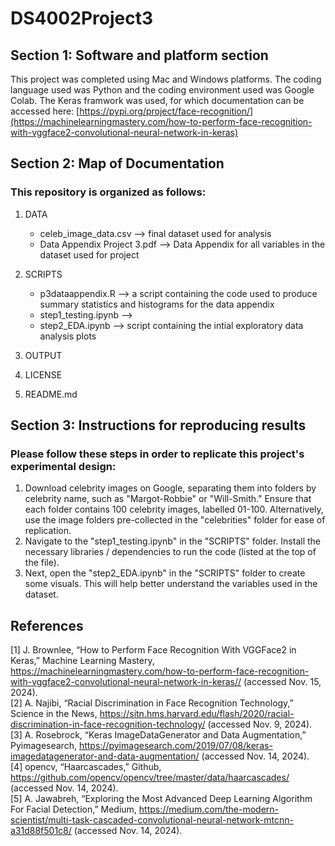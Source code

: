 # DS4002Project3

## Section 1: Software and platform section

This project was completed using Mac and Windows platforms. The coding language used was Python and the coding environment used was Google Colab. The Keras framwork was used, for which documentation can be accessed here: [https://pypi.org/project/face-recognition/](https://machinelearningmastery.com/how-to-perform-face-recognition-with-vggface2-convolutional-neural-network-in-keras)

## Section 2: Map of Documentation
### This repository is organized as follows:
1. DATA
    - celeb_image_data.csv --> final dataset used for analysis
    - Data Appendix Project 3.pdf --> Data Appendix for all variables in the dataset used for project
      
2. SCRIPTS
    - p3dataappendix.R --> a script containing the code used to produce summary statistics and histograms for the data appendix
    - step1_testing.ipynb --> 
    - step2_EDA.ipynb --> script containing the intial exploratory data analysis plots

3. OUTPUT

      
4. LICENSE
5. README.md
  
## Section 3: Instructions for reproducing results

### Please follow these steps in order to replicate this project's experimental design:

1. Download celebrity images on Google, separating them into folders by celebrity name, such as "Margot-Robbie" or "Will-Smith." Ensure that each folder contains 100 celebrity images, labelled 01-100. Alternatively, use the image folders pre-collected in the "celebrities" folder for ease of replication.
2. Navigate to the "step1_testing.ipynb" in the "SCRIPTS" folder. Install the necessary libraries / dependencies to run the code (listed at the top of the file).
3. Next, open the "step2_EDA.ipynb" in the "SCRIPTS" folder to create some visuals. This will help better understand the variables used in the dataset.

## References
[1] 	J. Brownlee, “How to Perform Face Recognition With VGGFace2 in Keras,” Machine Learning Mastery, https://machinelearningmastery.com/how-to-perform-face-recognition-with-vggface2-convolutional-neural-network-in-keras// (accessed Nov. 15, 2024).   
[2]	A. Najibi, “Racial Discrimination in Face Recognition Technology,” Science in the News, https://sitn.hms.harvard.edu/flash/2020/racial-discrimination-in-face-recognition-technology/ (accessed Nov. 9, 2024).   
[3]	A. Rosebrock, “Keras ImageDataGenerator and Data Augmentation,” Pyimagesearch, https://pyimagesearch.com/2019/07/08/keras-imagedatagenerator-and-data-augmentation/ (accessed Nov. 14, 2024).   
[4]	opencv, “Haarcascades,” Github, https://github.com/opencv/opencv/tree/master/data/haarcascades/ (accessed Nov. 14, 2024).   
[5]	A. Jawabreh, “Exploring the Most Advanced Deep Learning Algorithm For Facial Detection,” Medium, ​​https://medium.com/the-modern-scientist/multi-task-cascaded-convolutional-neural-network-mtcnn-a31d88f501c8/ (accessed Nov. 14, 2024).   

